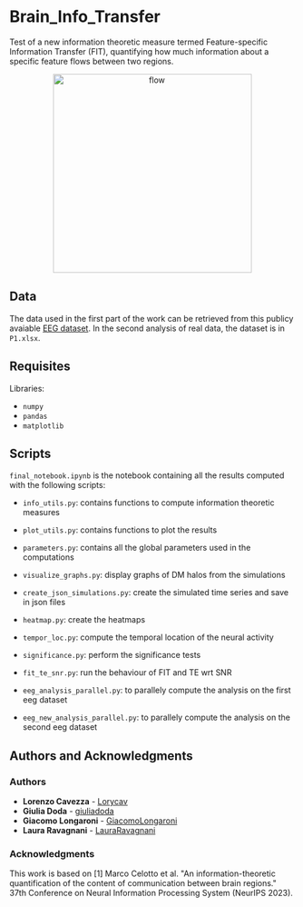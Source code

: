 # Brain_Info_Transfer
Test of a new information theoretic measure termed Feature-specific Information Transfer (FIT), quantifying how much information about a specific feature flows between two regions. 

<p align="center">
<img width="350" alt="flow" src="https://github.com/user-attachments/assets/a80d595c-0f95-4e3e-8733-3c0189ac59d8" />
</p>



## Data
The data used in the first part of the work can be retrieved from this publicy avaiable [EEG dataset](https://datadryad.org/dataset/doi:10.5061/dryad.8m2g3).
In the second analysis of real data, the dataset is in `P1.xlsx`.

## Requisites

Libraries:
* ```numpy```
* ```pandas```
* ```matplotlib```

## Scripts
```final_notebook.ipynb``` is the notebook containing all the results computed with the following scripts:

* ```info_utils.py```: contains functions to compute information theoretic measures
* ```plot_utils.py```: contains functions to plot the results
* ```parameters.py```: contains all the global parameters used in the computations
* ```visualize_graphs.py```: display graphs of DM halos from the simulations

* ```create_json_simulations.py```: create the simulated time series and save in json files
* ```heatmap.py```: create the heatmaps
* ```tempor_loc.py```: compute the temporal location of the neural activity
* ```significance.py```: perform the significance tests
* `fit_te_snr.py`: run the behaviour of FIT and TE wrt SNR

* `eeg_analysis_parallel.py`: to parallely compute the analysis on the first eeg dataset
* `eeg_new_analysis_parallel.py`: to parallely compute the analysis on the second eeg dataset

## Authors and Acknowledgments
### Authors
* **Lorenzo Cavezza** - [Lorycav](https://github.com/Lorycav)
* **Giulia Doda** - [giuliadoda](https://github.com/giuliadoda)
* **Giacomo Longaroni** - [GiacomoLongaroni](https://github.com/GiacomoLongaroni)
* **Laura Ravagnani** - [LauraRavagnani](https://github.com/LauraRavagnani)

### Acknowledgments
This work is based on
<a id="1">[1]</a> 
Marco Celotto et al. "An information-theoretic quantification of the content of communication between brain regions." 37th Conference on Neural Information Processing System (NeurIPS 2023).
